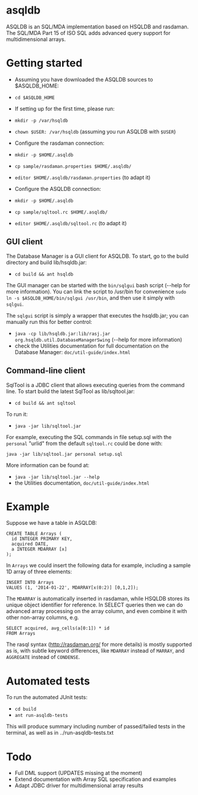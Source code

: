 asqldb
======

ASQLDB is an SQL/MDA implementation based on HSQLDB and rasdaman. The SQL/MDA
Part 15 of ISO SQL adds advanced query support for multidimensional arrays.

Getting started
===============
* Assuming you have downloaded the ASQLDB sources to $ASQLDB_HOME:
 * `cd $ASQLDB_HOME`

* If setting up for the first time, please run:
 * `mkdir -p /var/hsqldb`
 * `chown $USER: /var/hsqldb` (assuming you run ASQLDB with `$USER`)

* Configure the rasdaman connection:
 * `mkdir -p $HOME/.asqldb`
 * `cp sample/rasdaman.properties $HOME/.asqldb/`
 * `editor $HOME/.asqldb/rasdaman.properties` (to adapt it)

* Configure the ASQLDB connection:
 * `mkdir -p $HOME/.asqldb`
 * `cp sample/sqltool.rc $HOME/.asqldb/`
 * `editor $HOME/.asqldb/sqltool.rc` (to adapt it)

GUI client
----------
The Database Manager is a GUI client for ASQLDB. To start, go to the build 
directory and build lib/hsqldb.jar:
 * `cd build && ant hsqldb`

The GUI manager can be started with the `bin/sqlgui` bash script 
(--help for more information). You can link the script to /usr/bin for 
convenience `sudo ln -s $ASQLDB_HOME/bin/sqlgui /usr/bin`, and then use it
simply with `sqlgui`.

The `sqlgui` script is simply a wrapper that executes the hsqldb.jar; you can
manually run this for better control:
 * `java -cp lib/hsqldb.jar:lib/rasj.jar org.hsqldb.util.DatabaseManagerSwing`
(--help for more information)
 * check the Utilities documentation for full documentation on the
Database Manager: `doc/util-guide/index.html`

Command-line client
-------------------
SqlTool is a JDBC client that allows executing queries from the command line.
To start build the latest SqlTool as lib/sqltool.jar:
 * `cd build && ant sqltool`

To run it:
 * `java -jar lib/sqltool.jar`

For example, executing the SQL commands in file setup.sql with the `personal` 
"urlid" from the default `sqltool.rc` could be done with:

    java -jar lib/sqltool.jar personal setup.sql

More information can be found at:
 * `java -jar lib/sqltool.jar --help`
 * the Utilities documentation, `doc/util-guide/index.html`

Example
=======
Suppose we have a table in ASQLDB:

    CREATE TABLE Arrays (
      id INTEGER PRIMARY KEY,
      acquired DATE,
      a INTEGER MDARRAY [x]
    );

In `Arrays` we could insert the following data for example, including a sample
1D array of three elements:

    INSERT INTO Arrays
    VALUES (1, '2014-01-22', MDARRAY[x(0:2)] [0,1,2]);

The `MDARRAY` is automatically inserted in rasdaman, while HSQLDB stores its
unique object identifier for reference.
In SELECT queries then we can do advanced array processing on the array column,
and even combine it with other non-array columns, e.g.

    SELECT acquired, avg_cells(a[0:1]) * id
    FROM Arrays

The rasql syntax (http://rasdaman.org/ for more details) is mostly supported as
is, with subtle keyword differences, like `MDARRAY` instead of `MARRAY`, and
`AGGREGATE` instead of `CONDENSE`.

Automated tests
===============

To run the automated JUnit tests:
 * `cd build`
 * `ant run-asqldb-tests`

This will produce summary including number of passed/failed tests in the 
terminal, as well as in ../run-asqldb-tests.txt

Todo
====
* Full DML support (UPDATES missing at the moment)
* Extend documentation with Array SQL specification and examples
* Adapt JDBC driver for multidimensional array results
